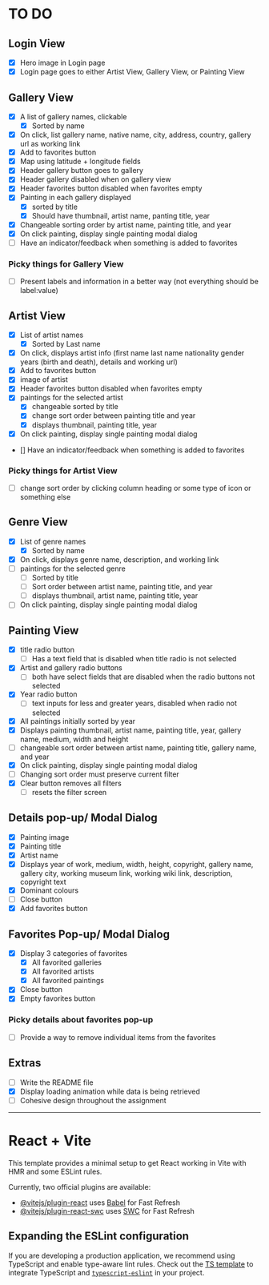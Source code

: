 # TO DO

## Login View

- [x] Hero image in Login page
- [x] Login page goes to either Artist View, Gallery View, or Painting View

## Gallery View

- [x] A list of gallery names, clickable
  - [x] Sorted by name
- [x] On click, list gallery name, native name, city, address, country, gallery url as working link
- [x] Add to favorites button
- [x] Map using latitude + longitude fields
- [x] Header gallery button goes to gallery
- [x] Header gallery disabled when on gallery view
- [x] Header favorites button disabled when favorites empty
- [x] Painting in each gallery displayed
  - [x] sorted by title
  - [x] Should have thumbnail, artist name, panting title, year
- [x] Changeable sorting order by artist name, painting title, and year
- [x] On click painting, display single painting modal dialog
- [ ] Have an indicator/feedback when something is added to favorites

### Picky things for Gallery View

- [ ] Present labels and information in a better way (not everything should be label:value)

## Artist View

- [x] List of artist names
  - [x] Sorted by Last name
- [x] On click, displays artist info (first name last name nationality gender years (birth and death), details and working url)
- [x] Add to favorites button
- [x] image of artist
- [x] Header favorites button disabled when favorites empty
- [x] paintings for the selected artist
  - [x] changeable sorted by title
  - [x] change sort order between painting title and year
  - [x] displays thumbnail, painting title, year
- [x] On click painting, display single painting modal dialog
- [] Have an indicator/feedback when something is added to favorites

### Picky things for Artist View

- [ ] change sort order by clicking column heading or some type of icon or something else

## Genre View

- [x] List of genre names
  - [x] Sorted by name
- [x] On click, displays genre name, description, and working link
- [ ] paintings for the selected genre
  - [ ] Sorted by title
  - [ ] Sort order between artist name, painting title, and year
  - [ ] displays thumbnail, artist name, painting title, year
- [ ] On click painting, display single painting modal dialog

## Painting View

- [x] title radio button
  - [ ] Has a text field that is disabled when title radio is not selected
- [x] Artist and gallery radio buttons
  - [ ] both have select fields that are disabled when the radio buttons not selected
- [x] Year radio button
  - [ ] text inputs for less and greater years, disabled when radio not selected
- [x] All paintings initially sorted by year
- [x] Displays painting thumbnail, artist name, painting title, year, gallery name, medium, width and height
- [ ] changeable sort order between artist name, painting title, gallery name, and year
- [x] On click painting, display single painting modal dialog
- [ ] Changing sort order must preserve current filter
- [x] Clear button removes all filters
  - [ ] resets the filter screen

## Details pop-up/ Modal Dialog

- [x] Painting image
- [x] Painting title
- [x] Artist name
- [x] Displays year of work, medium, width, height, copyright, gallery name, gallery city, working museum link, working wiki link, description, copyright text
- [x] Dominant colours
- [ ] Close button
- [x] Add favorites button

## Favorites Pop-up/ Modal Dialog

- [x] Display 3 categories of favorites
  - [x] All favorited galleries
  - [x] All favorited artists
  - [x] All favorited paintings
- [x] Close button
- [x] Empty favorites button

### Picky details about favorites pop-up

- [ ] Provide a way to remove individual items from the favorites

## Extras

- [ ] Write the README file
- [x] Display loading animation while data is being retrieved
- [ ] Cohesive design throughout the assignment

---

# React + Vite

This template provides a minimal setup to get React working in Vite with HMR and some ESLint rules.

Currently, two official plugins are available:

- [@vitejs/plugin-react](https://github.com/vitejs/vite-plugin-react/blob/main/packages/plugin-react/README.md) uses [Babel](https://babeljs.io/) for Fast Refresh
- [@vitejs/plugin-react-swc](https://github.com/vitejs/vite-plugin-react-swc) uses [SWC](https://swc.rs/) for Fast Refresh

## Expanding the ESLint configuration

If you are developing a production application, we recommend using TypeScript and enable type-aware lint rules. Check out the [TS template](https://github.com/vitejs/vite/tree/main/packages/create-vite/template-react-ts) to integrate TypeScript and [`typescript-eslint`](https://typescript-eslint.io) in your project.
